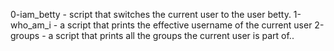 0-iam_betty - script that switches the current user to the user betty.
1-who_am_i - a script that prints the effective username of the current user
2-groups - a script that prints all the groups the current user is part of..
